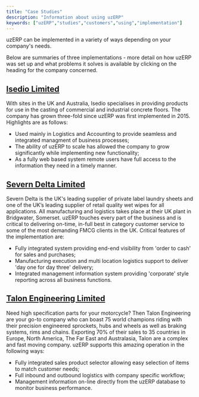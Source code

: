 ```yaml
---
title: "Case Studies"
description: "Information about using uzERP"
keywords: ["uzERP","studies","customers","using","implementation"]
---
```


uzERP can be implemented in a variety of ways depending on your company's needs.

Below are summaries of three implementations - more detail on how uzERP was set up and what problems it solves is available by clicking on the heading for the company concerned.

## [Isedio Limited](isedio)

With sites in the UK and Australia, Isedio specialises in providing products for use in the casting of commercial and industrial concrete floors. The company has grown three-fold since uzERP was first implemented in 2015. Highlights are as follows:

* Used mainly in Logistics and Accounting to provide seamless and integrated managment of business processes;
* The ability of uzERP to scale has allowed the company to grow significantly while implementing new functionality;
* As a fully web based system remote users have full access to the information they need in a timely manner.

## [Severn Delta Limited](sdl)

Severn Delta is the UK's leading supplier of private label laundry sheets and one of the UK’s leading supplier of retail quality wet wipes for all applications. All manufacturing and logistics takes place at their UK plant in Bridgwater, Somerset. uzERP touches every part of the business and is critical to delivering on-time, in-full best in category customer service to some of the most demanding FMCG clients in the UK. Critical features of the implementation are:

* Fully integrated system providing end-end visibility from 'order to cash' for sales and purchases;
* Manufacturing execution and multi location logistics support to deliver 'day one for day three' delivery;
* Integrated management information system providing 'corporate' style reporting across all business functions.

## [Talon Engineering Limited](talon)

Need high specification parts for your motorcycle? Then Talon Engineering are your go-to company who can boast 75 world champions riding with their precision engineered sprockets, hubs and wheels as well as braking systems, rims and chains. Exporting 70% of their sales to 35 countries in Europe, North America, The Far East and Australasia, Talon are a complex and fast moving company. uzERP supports this amazing operation in the following ways:

* Fully integrated sales product selector allowing easy selection of items to match customer needs;
* Full inbound and outbound logistics with company specific workflow;
* Management information on-line directly from the uzERP database to monitor business performance.